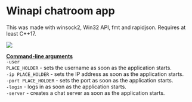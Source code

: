 # Winapi chatroom app

This was made with winsock2, Win32 API, fmt and rapidjson.
Requires at least C++17.

<img src="https://github.com/SegFault1000/WinapiChatRoomApp/blob/main/Screenshots/chatroomScreenshot.png?raw=true"/>


<b><u>Command-line arguments</u></b><br/>
<code>-user PLACE_HOLDER</code> - sets the username as soon as the application starts.<br/>
<code>-ip PLACE_HOLDER</code> - sets the IP address as soon as the application starts.<br/>
<code>-port PLACE_HOLDER</code> - sets the port as soon as the application starts.<br/>
<code>-login</code> - logs in as soon as the application starts.<br/>
<code>-server</code> - creates a chat server as soon as the application starts.<br/>
